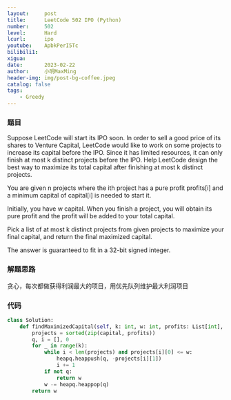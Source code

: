 ```yaml
---
layout:     post
title:      LeetCode 502 IPO (Python)
number:     502
level:      Hard
lcurl:      ipo
youtube:    ApbkPerI5Tc
bilibili1:  
xigua:      
date:       2023-02-22
author:     小明MaxMing
header-img: img/post-bg-coffee.jpeg
catalog: false
tags:
    - Greedy
---
```


### 题目

Suppose LeetCode will start its IPO soon. In order to sell a good price of its shares to Venture Capital, LeetCode would like to work on some projects to increase its capital before the IPO. Since it has limited resources, it can only finish at most k distinct projects before the IPO. Help LeetCode design the best way to maximize its total capital after finishing at most k distinct projects.

You are given n projects where the ith project has a pure profit profits[i] and a minimum capital of capital[i] is needed to start it.

Initially, you have w capital. When you finish a project, you will obtain its pure profit and the profit will be added to your total capital.

Pick a list of at most k distinct projects from given projects to maximize your final capital, and return the final maximized capital.

The answer is guaranteed to fit in a 32-bit signed integer.

### 解题思路

贪心，每次都做获得利润最大的项目，用优先队列维护最大利润项目

### 代码
```python
class Solution:
    def findMaximizedCapital(self, k: int, w: int, profits: List[int], capital: List[int]) -> int:
        projects = sorted(zip(capital, profits))
        q, i = [], 0
        for _ in range(k):
            while i < len(projects) and projects[i][0] <= w:
                heapq.heappush(q, -projects[i][1])
                i += 1
            if not q:
                return w
            w -= heapq.heappop(q)
        return w
```
